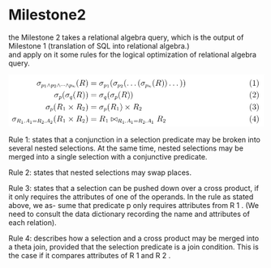 # Milestone2
the Milestone 2 takes a relational algebra query, which is the output of Milestone 1 
(translation of SQL into relational algebra.) <br> and apply on it some rules for the logical 
optimization of relational algebra query.<br>


![ScreenShot](https://github.com/KacemHamza97/Milestone2/blob/main/images/optimization_rules.png)

Rule 1: states that a conjunction in a selection predicate may be broken into several
nested selections. At the same time, nested selections may be merged into a single
selection with a conjunctive predicate. <br>

Rule 2: states that nested selections may swap places. <br>

Rule 3: states that a selection can be pushed down over a cross product, if it only
requires the attributes of one of the operands. In the rule as stated above, we as-
sume that predicate p only requires attributes from R 1 . (We need to consult the data
dictionary recording the name and attributes of each relation). <br>

Rule 4: describes how a selection and a cross product may be merged into a theta
join, provided that the selection predicate is a join condition. This is the case if it
compares attributes of R 1 and R 2 . <br>